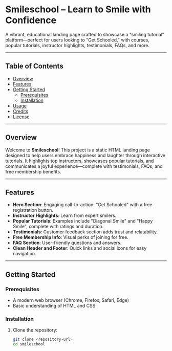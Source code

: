 # Smileschool – Learn to Smile with Confidence

A vibrant, educational landing page crafted to showcase a “smiling tutorial” platform—perfect for users looking to "Get Schooled," with courses, popular tutorials, instructor highlights, testimonials, FAQs, and more.

---

##  Table of Contents

- [Overview](#overview)  
- [Features](#features)  
- [Getting Started](#getting-started)  
  - [Prerequisites](#prerequisites)  
  - [Installation](#installation)  
- [Usage](#usage)  
- [Credits](#credits)  
- [License](#license)

---

##  Overview

Welcome to **Smileschool**! This project is a static HTML landing page designed to help users embrace happiness and laughter through interactive tutorials. It highlights top instructors, showcases popular tutorials, and communicates a joyful experience—complete with testimonials, FAQs, and free membership benefits.

---

##  Features

- **Hero Section**: Engaging call-to-action: "Get Schooled" with a free registration button.  
- **Instructor Highlights**: Learn from expert smilers.  
- **Popular Tutorials**: Examples include "Diagonal Smile" and "Happy Smile", complete with ratings and duration.  
- **Testimonials**: Customer feedback section adds trust and relatability.  
- **Free Membership Info**: Visual perks of joining for free.  
- **FAQ Section**: User-friendly questions and answers.  
- **Clean Header and Footer**: Quick links and social icons for easy navigation.  

---

##  Getting Started

### Prerequisites

- A modern web browser (Chrome, Firefox, Safari, Edge)  
- Basic understanding of HTML and CSS

### Installation

1. Clone the repository:
   ```bash
   git clone <repository-url>
   cd smileschool
